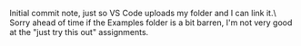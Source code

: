 Initial commit note, just so VS Code uploads my folder and I can link it.\  
Sorry ahead of time if the Examples folder is a bit barren, I'm not very good at the "just try this out" assignments.
